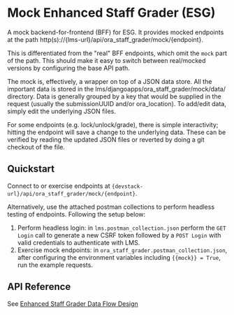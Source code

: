 # Mock Enhanced Staff Grader (ESG)

A mock backend-for-frontend (BFF) for ESG. It provides mocked endpoints at the path http(s)://{lms-url}/api/ora_staff_grader/mock/{endpoint}.

This is differentiated from the "real" BFF endpoints, which omit the `mock` part of the path. This should make it easy to switch between real/mocked versions by configuring the base API path.

The mock is, effectively, a wrapper on top of a JSON data store. All the important data is stored in the lms/djangoapps/ora_staff_grader/mock/data/ directory. Data is generally grouped by a key that would be supplied in the request (usually the submissionUUID and/or ora_location). To add/edit data, simply edit the underlying JSON files.

For some endpoints (e.g. lock/unlock/grade), there is simple interactivity; hitting the endpoint will save a change to the underlying data. These can be verified by reading the updated JSON files or reverted by doing a git checkout of the file.

## Quickstart

Connect to or exercise endpoints at `{devstack-url}/api/ora_staff_grader/mock/{endpoint}`.

Alternatively, use the attached postman collections to perform headless testing of endpoints. Following the setup below:

1. Perform headless login: in `lms.postman_collection.json` perform the `GET Login` call to generate a new CSRF token followed by a `POST Login` with valid credentials to authenticate with LMS.
2. Exercise mock endpoints: in `ora_staff_grader.postman_collection.json`, after configuring the environment variables including `{{mock}} = True`, run the example requests.

## API Reference

See [Enhanced Staff Grader Data Flow Design](https://openedx.atlassian.net/wiki/spaces/PT/pages/3154542730/Enhanced+Staff+Grader+Data+Flow+Design)
